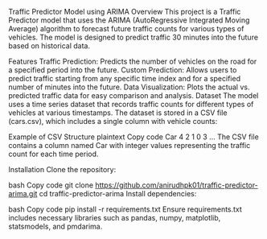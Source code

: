 Traffic Predictor Model using ARIMA
Overview
This project is a Traffic Predictor model that uses the ARIMA (AutoRegressive Integrated Moving Average) algorithm to forecast future traffic counts for various types of vehicles. The model is designed to predict traffic 30 minutes into the future based on historical data.

Features
Traffic Prediction: Predicts the number of vehicles on the road for a specified period into the future.
Custom Prediction: Allows users to predict traffic starting from any specific time index and for a specified number of minutes into the future.
Data Visualization: Plots the actual vs. predicted traffic data for easy comparison and analysis.
Dataset
The model uses a time series dataset that records traffic counts for different types of vehicles at various timestamps. The dataset is stored in a CSV file (cars.csv), which includes a single column with vehicle counts:

Example of CSV Structure
plaintext
Copy code
Car
4
2
1
0
3
...
The CSV file contains a column named Car with integer values representing the traffic count for each time period.

Installation
Clone the repository:

bash
Copy code
git clone https://github.com/anirudhpk01/traffic-predictor-arima.git
cd traffic-predictor-arima
Install dependencies:

bash
Copy code
pip install -r requirements.txt
Ensure requirements.txt includes necessary libraries such as pandas, numpy, matplotlib, statsmodels, and pmdarima.
